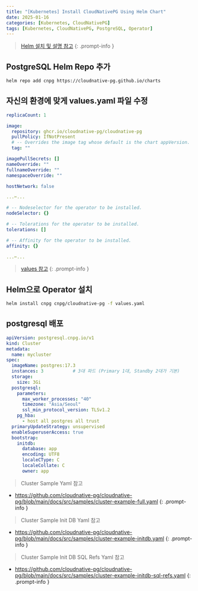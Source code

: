```yaml
---
title: "[Kubernetes] Install CloudNativePG Using Helm Chart"
date: 2025-01-16
categories: [Kubernetes, CloudNativePG]
tags: [Kubernetes, CloudNativePG, PostgreSQL, Operator]
---
```


> [Helm 설치 및 설명 참고](https://kyungryeol-yoon.github.io/posts/kubernetes-helm/)
{: .prompt-info }

## PostgreSQL Helm Repo 추가

```bash
helm repo add cnpg https://cloudnative-pg.github.io/charts
```

## 자신의 환경에 맞게 values.yaml 파일 수정

```yaml
replicaCount: 1

image:
  repository: ghcr.io/cloudnative-pg/cloudnative-pg
  pullPolicy: IfNotPresent
  # -- Overrides the image tag whose default is the chart appVersion.
  tag: ""

imagePullSecrets: []
nameOverride: ""
fullnameOverride: ""
namespaceOverride: ""

hostNetwork: false

...✂...

# -- Nodeselector for the operator to be installed.
nodeSelector: {}

# -- Tolerations for the operator to be installed.
tolerations: []

# -- Affinity for the operator to be installed.
affinity: {}

...✂...

```

> [values 참고](https://github.com/cloudnative-pg/charts/blob/main/charts/cloudnative-pg/values.yaml)
{: .prompt-info }

## Helm으로 Operator 설치

```bash
helm install cnpg cnpg/cloudnative-pg -f values.yaml
```

## postgresql 배포

```yaml
apiVersion: postgresql.cnpg.io/v1
kind: Cluster
metadata:
  name: mycluster
spec:
  imageName: postgres:17.3
  instances: 3           # 3대 파드 (Primary 1대, Standby 2대가 기본)
  storage:      
    size: 3Gi         
  postgresql:
    parameters:
      max_worker_processes: "40"
      timezone: "Asia/Seoul"
      ssl_min_protocol_version: TLSv1.2
    pg_hba:
      - host all postgres all trust
  primaryUpdateStrategy: unsupervised
  enableSuperuserAccess: true
  bootstrap:
    initdb:
      database: app
      encoding: UTF8
      localeCType: C
      localeCollate: C
      owner: app
```

> Cluster Sample Yaml 참고
- https://github.com/cloudnative-pg/cloudnative-pg/blob/main/docs/src/samples/cluster-example-full.yaml
{: .prompt-info }

> Cluster Sample Init DB Yaml 참고
- https://github.com/cloudnative-pg/cloudnative-pg/blob/main/docs/src/samples/cluster-example-initdb.yaml
{: .prompt-info }

> Cluster Sample Init DB SQL Refs Yaml 참고
- https://github.com/cloudnative-pg/cloudnative-pg/blob/main/docs/src/samples/cluster-example-initdb-sql-refs.yaml
{: .prompt-info }